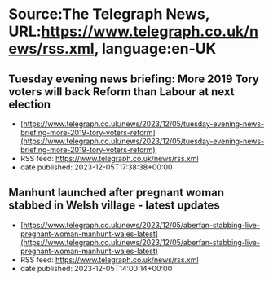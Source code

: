 # Source:The Telegraph News, URL:https://www.telegraph.co.uk/news/rss.xml, language:en-UK

## Tuesday evening news briefing: More 2019 Tory voters will back Reform than Labour at next election
 - [https://www.telegraph.co.uk/news/2023/12/05/tuesday-evening-news-briefing-more-2019-tory-voters-reform](https://www.telegraph.co.uk/news/2023/12/05/tuesday-evening-news-briefing-more-2019-tory-voters-reform)
 - RSS feed: https://www.telegraph.co.uk/news/rss.xml
 - date published: 2023-12-05T17:38:38+00:00



## Manhunt launched after pregnant woman stabbed in Welsh village - latest updates
 - [https://www.telegraph.co.uk/news/2023/12/05/aberfan-stabbing-live-pregnant-woman-manhunt-wales-latest](https://www.telegraph.co.uk/news/2023/12/05/aberfan-stabbing-live-pregnant-woman-manhunt-wales-latest)
 - RSS feed: https://www.telegraph.co.uk/news/rss.xml
 - date published: 2023-12-05T14:00:14+00:00




